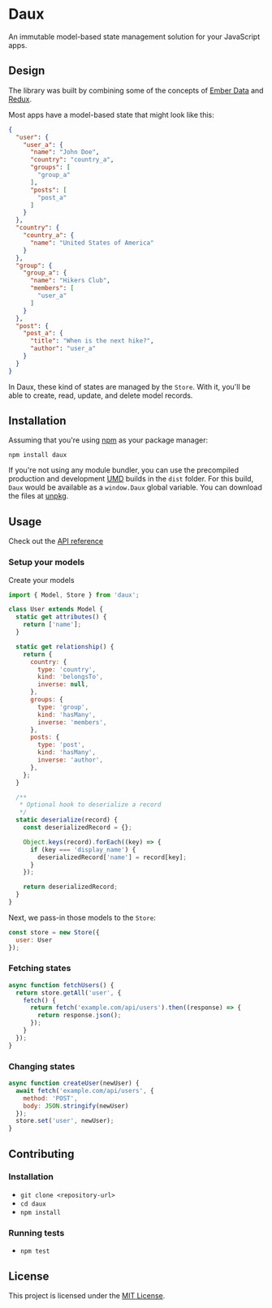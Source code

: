 # Daux

An immutable model-based state management solution for your JavaScript apps.

## Design

The library was built by combining some of the concepts of [Ember Data](https://github.com/emberjs/data) and [Redux](https://github.com/reduxjs/redux).

Most apps have a model-based state that might look like this:

```json
{
  "user": {
    "user_a": {
      "name": "John Doe",
      "country": "country_a",
      "groups": [
        "group_a"
      ],
      "posts": [
        "post_a"
      ]
    }
  },
  "country": {
    "country_a": {
      "name": "United States of America"
    }
  },
  "group": {
    "group_a": {
      "name": "Hikers Club",
      "members": [
        "user_a"
      ]
    }
  },
  "post": {
    "post_a": {
      "title": "When is the next hike?",
      "author": "user_a"
    }
  }
}
```

In Daux, these kind of states are managed by the `Store`. With it, you'll be able to create, read, update, and delete model records.

## Installation

Assuming that you're using [npm](https://www.npmjs.com/) as your package manager:

```
npm install daux
```

If you're not using any module bundler, you can use the precompiled production and development [UMD](https://github.com/umdjs/umd) builds in the `dist` folder. For this build, `Daux` would be available as a `window.Daux` global variable. You can download the files at [unpkg](https://unpkg.com/daux/).

## Usage

Check out the [API reference](API.md)

### Setup your models

Create your models

```javascript
import { Model, Store } from 'daux';

class User extends Model {
  static get attributes() {
    return ['name'];
  }

  static get relationship() {
    return {
      country: {
        type: 'country',
        kind: 'belongsTo',
        inverse: null,
      },
      groups: {
        type: 'group',
        kind: 'hasMany',
        inverse: 'members',
      },
      posts: {
        type: 'post',
        kind: 'hasMany',
        inverse: 'author',
      },
    };
  }

  /**
   * Optional hook to deserialize a record
   */
  static deserialize(record) {
    const deserializedRecord = {};

    Object.keys(record).forEach((key) => {
      if (key === 'display_name') {
        deserializedRecord['name'] = record[key];
      }
    });

    return deserializedRecord;
  }
}
```

Next, we pass-in those models to the `Store`:

```javascript
const store = new Store({
  user: User
});
```

### Fetching states

```javascript
async function fetchUsers() {
  return store.getAll('user', {
    fetch() {
      return fetch('example.com/api/users').then((response) => {
        return response.json();
      });
    }
  });
}
```

### Changing states

```javascript
async function createUser(newUser) {
  await fetch('example.com/api/users', {
    method: 'POST',
    body: JSON.stringify(newUser)
  });
  store.set('user', newUser);
}
```

## Contributing

### Installation

* `git clone <repository-url>`
* `cd daux`
* `npm install`

### Running tests

* `npm test`

## License

This project is licensed under the [MIT License](LICENSE.md).
